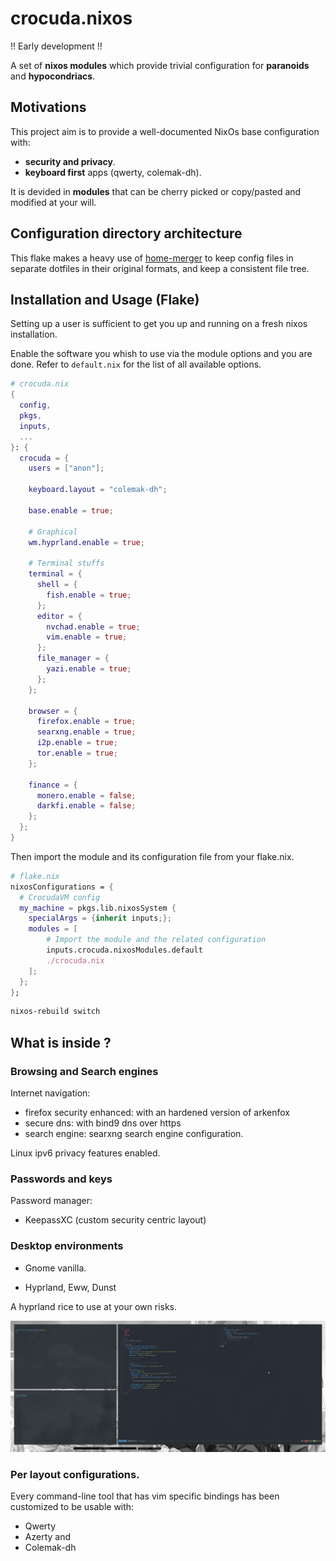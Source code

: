 # crocuda.nixos

!! Early development !!

A set of **nixos modules** which provide trivial configuration for
**paranoids** and **hypocondriacs**.

## Motivations

This project aim is to provide a well-documented NixOs base configuration with:

- **security and privacy**.
- **keyboard first** apps (qwerty, colemak-dh).

It is devided in **modules** that can be cherry picked or copy/pasted and
modified at your will.

## Configuration directory architecture

This flake makes a heavy use of [home-merger](https://github.com/pipelight/nixos-utils) to
keep config files in separate dotfiles in their original formats, and keep a
consistent file tree.

## Installation and Usage (Flake)

Setting up a user is sufficient to get you up and running on a fresh nixos
installation.

Enable the software you whish to use via the module options and you are done.
Refer to `default.nix` for the list of all available options.

```nix
# crocuda.nix
{
  config,
  pkgs,
  inputs,
  ...
}: {
  crocuda = {
    users = ["anon"];

    keyboard.layout = "colemak-dh";

    base.enable = true;

    # Graphical
    wm.hyprland.enable = true;

    # Terminal stuffs
    terminal = {
      shell = {
        fish.enable = true;
      };
      editor = {
        nvchad.enable = true;
        vim.enable = true;
      };
      file_manager = {
        yazi.enable = true;
      };
    };

    browser = {
      firefox.enable = true;
      searxng.enable = true;
      i2p.enable = true;
      tor.enable = true;
    };

    finance = {
      monero.enable = false;
      darkfi.enable = false;
    };
  };
}
```

Then import the module and its configuration file from your flake.nix.

```nix
# flake.nix
nixosConfigurations = {
  # CrocudaVM config
  my_machine = pkgs.lib.nixosSystem {
    specialArgs = {inherit inputs;};
    modules = [
        # Import the module and the related configuration
        inputs.crocuda.nixosModules.default
        ./crocuda.nix
    ];
  };
};
```

```sh
nixos-rebuild switch
```

## What is inside ?

### Browsing and Search engines

Internet navigation:

- firefox security enhanced: with an hardened version of arkenfox
- secure dns: with bind9 dns over https
- search engine: searxng search engine configuration.

Linux ipv6 privacy features enabled.

### Passwords and keys

Password manager:

- KeepassXC (custom security centric layout)

### Desktop environments

- Gnome vanilla.

- Hyprland, Eww, Dunst

A hyprland rice to use at your own risks.

<img src="hyprshot.png" width="1080"/>

### Per layout configurations.

Every command-line tool that has vim specific bindings has been customized to be usable with:

- Qwerty
- Azerty
  and
- Colemak-dh
